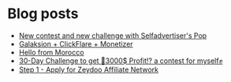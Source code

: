 # Blog posts
<!-- BLOG-POST-LIST:START -->
- [New contest and new challenge with Selfadvertiser&#39;s Pop](https://afflift.com/f/threads/new-contest-and-new-challenge-with-selfadvertisers-pop.10676/)
- [Galaksion + ClickFlare + Monetizer](https://afflift.com/f/threads/galaksion-clickflare-monetizer.9906/)
- [Hello from Morocco](https://afflift.com/f/threads/hello-from-morocco.10691/)
- [30-Day Challenge to get 🎯3000$ Profit⁉ a contest for myself✊](https://afflift.com/f/threads/30-day-challenge-to-get-%F0%9F%8E%AF3000-profit%E2%81%89-a-contest-for-myself%E2%9C%8A.9419/)
- [Step 1 - Apply for Zeydoo Affiliate Network](https://afflift.com/f/threads/step-1-apply-for-zeydoo-affiliate-network.7472/)
<!-- BLOG-POST-LIST:END -->
